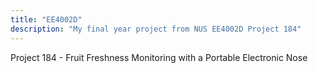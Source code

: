 ```yaml
---
title: "EE4002D"
description: "My final year project from NUS EE4002D Project 184"
---
```


Project 184 - Fruit Freshness Monitoring with a Portable Electronic Nose